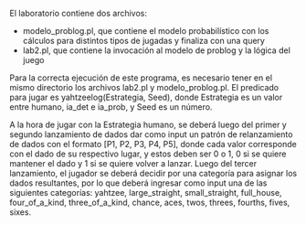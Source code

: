 ﻿El laboratorio contiene dos archivos:
* modelo_problog.pl, que contiene el modelo probabilístico con los cálculos para distintos tipos de jugadas y finaliza con una query
* lab2.pl, que contiene la invocación al modelo de problog y la lógica del juego


Para la correcta ejecución de este programa, es necesario tener en el mismo directorio los archivos lab2.pl y modelo_problog.pl.
El predicado para jugar es yahtzeelog(Estrategia, Seed), donde Estrategia es un valor entre humano, ia_det e ia_prob, y Seed es un número.


A la hora de jugar con la Estrategia humano, se deberá luego del primer y segundo lanzamiento de dados dar como input un patrón de relanzamiento de dados con el formato [P1, P2, P3, P4, P5], donde cada valor corresponde con el dado de su respectivo lugar, y estos deben ser 0 o 1, 0 si se quiere mantener el dado y 1 si se quiere volver a lanzar.
Luego del tercer lanzamiento, el jugador se deberá decidir por una categoría para asignar los dados resultantes, por lo que deberá ingresar como input una de las siguientes categorías:
yahtzee, large_straight, small_straight, full_house, four_of_a_kind, three_of_a_kind, chance, aces, twos, threes, fourths, fives, sixes.
